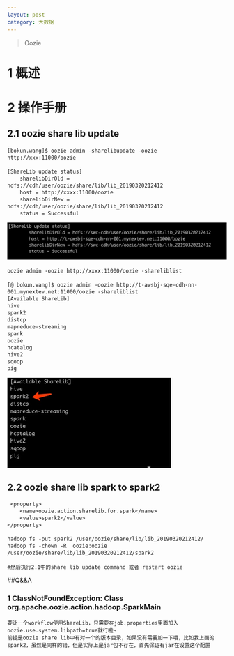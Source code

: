 ```yaml
---
layout: post
category: 大数据
---
```

> Oozie

# 1 概述
# 2 操作手册
## 2.1 oozie share lib update

```
[bokun.wang]$ oozie admin -sharelibupdate -oozie http://xxx:11000/oozie

[ShareLib update status]
	sharelibDirOld = hdfs://cdh/user/oozie/share/lib/lib_20190320212412
	host = http://xxxx:11000/oozie
	sharelibDirNew = hdfs://cdh/user/oozie/share/lib/lib_20190320212412
	status = Successful
``` 
![](/assets/img//15530905794817.jpg)


```
oozie admin -oozie http://xxxx:11000/oozie -shareliblist

[@ bokun.wang]$ oozie admin -oozie http://t-awsbj-sqe-cdh-nn-001.mynextev.net:11000/oozie -shareliblist
[Available ShareLib]
hive
spark2
distcp
mapreduce-streaming
spark
oozie
hcatalog
hive2
sqoop
pig
```
![](/assets/img//15530914535467.jpg)

## 2.2 oozie share lib spark to spark2

```
 <property>
    <name>oozie.action.sharelib.for.spark</name>
    <value>spark2</value>
</property>

hadoop fs -put spark2 /user/oozie/share/lib/lib_20190320212412/
hadoop fs -chown -R  oozie:oozie  /user/oozie/share/lib/lib_20190320212412/spark2

#然后执行2.1中的share lib update command 或者 restart oozie
```
##Q&&A
### 1  ClassNotFoundException: Class org.apache.oozie.action.hadoop.SparkMain


```
要让一个workflow使用ShareLib，只需要在job.properties里面加入oozie.use.system.libpath=true就行啦~
前提是oozie share lib中有对一个的版本目录，如果没有需要加一下哦，比如我上面的spark2，虽然是同样的错，但是实际上是jar包不存在，首先保证有jar在设置这个配置
```